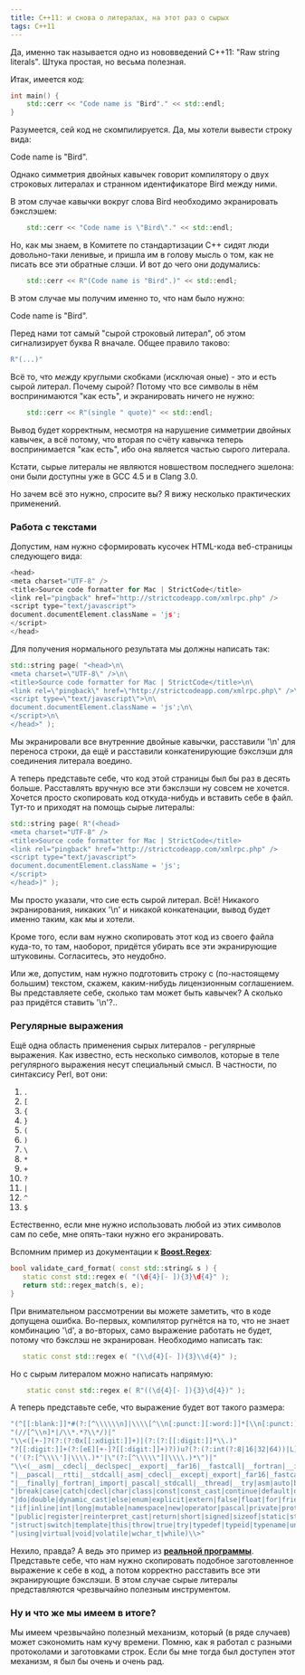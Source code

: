 ```yaml
---
title: C++11: и снова о литералах, на этот раз о сырых
tags: C++11
---
```


Да, именно так называется одно из нововведений C++11: "Raw string literals". Штука простая, но весьма полезная.

Итак, имеется код:

```cpp
int main() {
    std::cerr << "Code name is "Bird"." << std::endl;
}
```

Разумеется, сей код не скомпилируется. Да, мы хотели вывести строку вида:

<bash>
Code name is "Bird".
</bash>

Однако симметрия двойных кавычек говорит компилятору о двух строковых литералах и странном идентификаторе Bird между ними.

В этом случае кавычки вокруг слова Bird необходимо экранировать бэкслэшем:

```cpp
    std::cerr << "Code name is \"Bird\"." << std::endl;
```

Но, как мы знаем, в Комитете по стандартизации C++ сидят люди довольно-таки ленивые, и пришла им в голову мысль о том, как не писать все эти обратные слэши. И вот до чего они додумались:

```cpp
    std::cerr << R"(Code name is "Bird".)" << std::endl;
```

В этом случае мы получим именно то, что нам было нужно:

<bash>
Code name is "Bird".
</bash>

Перед нами тот самый "сырой строковый литерал", об этом сигнализирует буква R вначале. Общее правило таково:

```cpp
R"(...)"
```

Всё то, что *между* круглыми скобками (исключая оные) - это и есть сырой литерал. Почему сырой? Потому что все символы в нём воспринимаются "как есть", и экранировать ничего не нужно:

```cpp
    std::cerr << R"(single " quote)" << std::endl;
```

Вывод будет корректным, несмотря на нарушение симметрии двойных кавычек, а всё потому, что вторая по счёту кавычка теперь воспринимается "как есть", ибо она является частью сырого литерала.

Кстати, сырые литералы не являются новшеством последнего эшелона: они были доступны уже в GCC 4.5 и в Clang 3.0.

Но зачем всё это нужно, спросите вы? Я вижу несколько практических применений.

<h3>Работа с текстами</h3>

Допустим, нам нужно сформировать кусочек HTML-кода веб-страницы следующего вида:

```cpp
<head>
<meta charset="UTF-8" />
<title>Source code formatter for Mac | StrictCode</title>
<link rel="pingback" href="http://strictcodeapp.com/xmlrpc.php" />
<script type="text/javascript">
document.documentElement.className = 'js';
</script>
</head>
```

Для получения нормального результата мы должны написать так:

```cpp
std::string page( "<head>\n\
<meta charset=\"UTF-8\" />\n\
<title>Source code formatter for Mac | StrictCode</title>\n\
<link rel=\"pingback\" href=\"http://strictcodeapp.com/xmlrpc.php\" />\n\
<script type=\"text/javascript\">\n\
document.documentElement.className = 'js';\n\
</script>\n\
</head>" );
```

Мы экранировали все внутренние двойные кавычки, расставили '\n' для переноса строки, да ещё и расставили конкатенирующие бэкслэши для соединения литерала воедино.

А теперь представьте себе, что код этой страницы был бы раз в десять больше. Расставлять вручную все эти бэкслэши ну совсем не хочется. Хочется просто скопировать код откуда-нибудь и вставить себе в файл. Тут-то и приходят на помощь сырые литералы:

```cpp
std::string page( R"(<head>
<meta charset="UTF-8" />
<title>Source code formatter for Mac | StrictCode</title>
<link rel="pingback" href="http://strictcodeapp.com/xmlrpc.php" />
<script type="text/javascript">
document.documentElement.className = 'js';
</script>
</head>)" );
```

Мы просто указали, что сие есть сырой литерал. Всё! Никакого экранирования, никаких '\n' и никакой конкатенации, вывод будет именно таким, как мы и хотели.

Кроме того, если вам нужно скопировать этот код из своего файла куда-то, то там, наоборот, придётся убирать все эти экранирующие штуковины. Согласитесь, это неудобно.

Или же, допустим, нам нужно подготовить строку с (по-настоящему большим) текстом, скажем, каким-нибудь лицензионным соглашением. Вы представляете себе, сколько там может быть кавычек? А сколько раз придётся ставить '\n'?..

<h3>Регулярные выражения</h3>

Ещё одна область применения сырых литералов - регулярные выражения. Как известно, есть несколько символов, которые в теле регулярного выражения несут специальный смысл. В частности, по синтаксису Perl, вот они:

<ol>
  <li><code>.</code></li>
  <li><code>[</code></li>
  <li><code>{</code></li>
  <li><code>}</code></li>
  <li><code>(</code></li>
  <li><code>)</code></li>
  <li><code>\</code></li>
  <li><code>*</code></li>
  <li><code>+</code></li>
  <li><code>?</code></li>
  <li><code>|</code></li>
  <li><code>^</code></li>
  <li><code>$</code></li>
</ol>

Естественно, если мне нужно использовать любой из этих символов сам по себе, мне опять-таки нужно его экранировать.

Вспомним пример из документации к **<a href="http://www.boost.org/doc/libs/1_54_0/libs/regex/doc/html/boost_regex/introduction_and_overview.html">Boost.Regex</a>**:

```cpp
bool validate_card_format( const std::string& s ) {
   static const std::regex e( "(\d{4}[- ]){3}\d{4}" );
   return std::regex_match(s, e);
}
```

При внимательном рассмотрении вы можете заметить, что в коде допущена ошибка. Во-первых, компилятор ругнётся на то, что не знает комбинацию '\d', а во-вторых, само выражение работать не будет, потому что бэкслэш не экранирован. Необходимо написать так:

```cpp
   static const std::regex e( "(\\d{4}[- ]){3}\\d{4}" );
```

Но с сырым литералом можно написать напрямую:

```cpp
    static const std::regex e( R"((\d{4}[- ]){3}\d{4})" );
```

А теперь представьте себе, что выражение будет вот такого размера:

```cpp
"(^[[:blank:]]*#(?:[^\\\\\\n]|\\\\[^\\n[:punct:][:word:]]*[\\n[:punct:][:word:]])*)|"
"(//[^\\n]*|/\\*.*?\\*/)|"
"\\<([+-]?(?:(?:0x[[:xdigit:]]+)|(?:(?:[[:digit:]]*\\.)"
"?[[:digit:]]+(?:[eE][+-]?[[:digit:]]+)?))u?(?:(?:int(?:8|16|32|64))|L)?)\\>|"
"('(?:[^\\\\']|\\\\.)*'|\"(?:[^\\\\\"]|\\\\.)*\")|"
"\\<(__asm|__cdecl|__declspec|__export|__far16|__fastcall|__fortran|__import"
"|__pascal|__rtti|__stdcall|_asm|_cdecl|__except|_export|_far16|_fastcall"
"|__finally|_fortran|_import|_pascal|_stdcall|__thread|__try|asm|auto|bool"
"|break|case|catch|cdecl|char|class|const|const_cast|continue|default|delete"
"|do|double|dynamic_cast|else|enum|explicit|extern|false|float|for|friend|goto"
"|if|inline|int|long|mutable|namespace|new|operator|pascal|private|protected"
"|public|register|reinterpret_cast|return|short|signed|sizeof|static|static_cast"
"|struct|switch|template|this|throw|true|try|typedef|typeid|typename|union|unsigned"
"|using|virtual|void|volatile|wchar_t|while)\\>"
```

Нехило, правда? А ведь это пример из **<a href="http://www.open-std.org/jtc1/sc22/wg21/docs/papers/2007/n2146.html#Motivating">реальной программы</a>**. Представьте себе, что нам нужно скопировать подобное заготовленное выражение к себе в код, а потом корректно расставить все эти экранирующие бэкслэши. В этом случае сырые литералы представляются чрезвычайно полезным инструментом.

<h3>Ну и что же мы имеем в итоге?</h3>

Мы имеем чрезвычайно полезный механизм, который (в ряде случаев) может сэкономить нам кучу времени. Помню, как я работал с разными протоколами и заготовками строк. Если бы мне тогда был доступен этот механизм, я был бы очень и очень рад.
